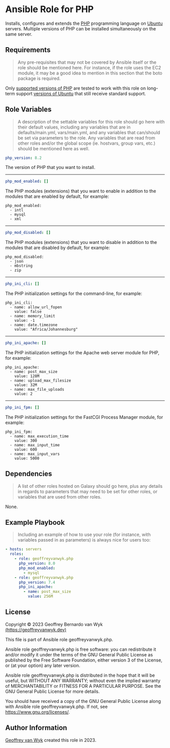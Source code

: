 Ansible Role for PHP
====================

Installs, configures and extends the [PHP](https://www.php.net) programming language on [Ubuntu](https://www.ubuntu.com) servers. Multiple versions of PHP can be installed simultaneously on the same server.

Requirements
------------
> Any pre-requisites that may not be covered by Ansible itself or the role should be mentioned here. For instance, if the role uses the EC2 module, it may be a good idea to mention in this section that the boto package is required.

Only [supported versions of PHP](https://php.net/supported-versions.php) are tested to work with this role on long-term support [versions of Ubuntu](https://wiki.ubuntu.com/Releases) that still receive standard support.

Role Variables
--------------
> A description of the settable variables for this role should go here with their default values, including any variables that are in defaults/main.yml, vars/main.yml, and any variables that can/should be set via parameters to the role. Any variables that are read from other roles and/or the global scope (ie. hostvars, group vars, etc.) should be mentioned here as well.

```yaml
php_version: 8.2
```

The version of PHP that you want to install.

---

```yaml
php_mod_enabled: []
```

The PHP modules (extensions) that you want to enable in addition to the modules that are enabled by default, for example:

```plain
php_mod_enabled:
  - intl
  - mysql
  - xml
```

---

```yaml
php_mod_disabled: []
```

The PHP modules (extensions) that you want to disable in addition to the modules that are disabled by default, for example:

```plain
php_mod_disabled:
  - json
  - mbstring
  - zip
```

---

```yaml
php_ini_cli: []
```

The PHP initialization settings for the command-line, for example:

```plain
php_ini_cli:
  - name: allow_url_fopen
    value: false
  - name: memory_limit
    value: -1
  - name: date.timezone
    value: "Africa/Johannesburg"
```

---

```yaml
php_ini_apache: []
```

The PHP initialization settings for the Apache web server module for PHP, for example:

```plain
php_ini_apache:
  - name: post_max_size
    value: 128M
  - name: upload_max_filesize
    value: 32M
  - name: max_file_uploads
    value: 2
```

---

```yaml
php_ini_fpm: []
```

The PHP initialization settings for the FastCGI Process Manager module, for example:

```plain
php_ini_fpm:
  - name: max_execution_time
    value: 300
  - name: max_input_time
    value: 600
  - name: max_input_vars
    value: 5000
```

Dependencies
------------
> A list of other roles hosted on Galaxy should go here, plus any details in regards to parameters that may need to be set for other roles, or variables that are used from other roles.

None.

Example Playbook
----------------
> Including an example of how to use your role (for instance, with variables passed in as parameters) is always nice for users too:

```yaml
- hosts: servers
  roles:
    - role: geoffreyvanwyk.php
      php_version: 8.0
      php_mod_enabled:
        - mysql
    - role: geoffreyvanwyk.php
      php_version: 7.4
      php_ini_apache:
        - name: post_max_size
          value: 256M
```

License
-------

Copyright &copy; 2023 Geoffrey Bernardo van Wyk [(https://geoffreyvanwyk.dev)](https://geoffreyvanwyk.dev)

This file is part of Ansible role geoffreyvanwyk.php.

Ansible role geoffreyvanwyk.php is free software: you can redistribute it and/or modify it under the terms of the GNU General Public License as published by the Free Software Foundation, either version 3 of the License, or (at your option) any later version.

Ansible role geoffreyvanwyk.php is distributed in the hope that it will be useful, but WITHOUT ANY WARRANTY; without even the implied warranty of MERCHANTABILITY or FITNESS FOR A PARTICULAR PURPOSE. See the GNU General Public License for more details.

You should have received a copy of the GNU General Public License along with Ansible role geoffreyvanwyk.php. If not, see <https://www.gnu.org/licenses/>.

Author Information
------------------

[Geoffrey van Wyk](https://geoffreyvanwyk.dev) created this role in 2023.
